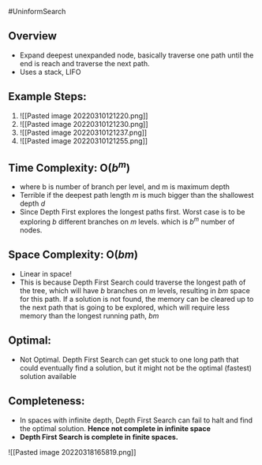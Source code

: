 #UninformSearch
## Overview
* Expand deepest unexpanded node, basically traverse one path until the end is reach and traverse the next path.
* Uses a stack, LIFO


## Example Steps:

1. ![[Pasted image 20220310121220.png]]
2. ![[Pasted image 20220310121230.png]]
3. ![[Pasted image 20220310121237.png]]
4. ![[Pasted image 20220310121255.png]]


## Time Complexity: O($b^m$)
- where b is number of branch per level, and m is maximum depth
- Terrible if the deepest path length $m$ is much bigger than the shallowest depth $d$
- Since Depth First explores the longest paths first. Worst case is to be exploring $b$ different branches on $m$ levels. which is $b^m$ number of nodes.
## Space Complexity: O($bm$)
- Linear in space!
- This is because Depth First Search could traverse the longest path of the tree, which will have $b$ branches on $m$ levels, resulting in $bm$ space for this path. If a solution is not found, the memory can be cleared up to the next path that is going to be explored, which will require less memory than the longest running path, $bm$

## Optimal:
- Not Optimal. Depth First Search can get stuck to one long path that could eventually find a solution, but it might not be the optimal (fastest) solution available

## Completeness: 
- In spaces with infinite depth, Depth First Search can fail to halt and find the optimal solution. **Hence not complete in infinite space**
- **Depth First Search is complete in finite spaces.**





![[Pasted image 20220318165819.png]]